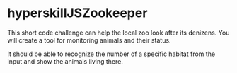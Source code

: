 # hyperskillJSZookeeper

This short code challenge can help the local zoo look after its denizens. You will create a tool for monitoring animals and their status.

It should be able to recognize the number of a specific habitat from the input and show the animals living there.
